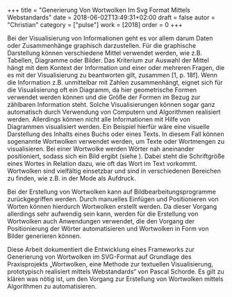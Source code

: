 +++
title = "Generierung Von Wortwolken Im Svg Format Mittels Webstandards"
date = 2018-06-02T13:49:31+02:00
draft = false
autor = "Christian"
category = ["pulse"]
work = [2018]
order = 0
+++

Bei der Visualisierung von Informationen geht es vor allem darum Daten oder Zusammenhänge graphisch darzustellen. Für die graphische Darstellung können verschiedene Mittel verwendet werden, wie z.B. Tabellen, Diagramme oder Bilder. Das Kriterium zur Auswahl der Mittel hängt mit dem Kontext der Information und einer oder mehreren Fragen, die es mit der Visualisierung zu beantworten gilt, zusammen [1, p. 18f]. Wenn die Information z.B. unmittelbar mit Zahlen zusammenhängt, eignet sich für die Visualisierung oft ein Diagramm, da hier geometrische Formen verwendet werden können und die Größe der Formen im Bezug zur zählbaren Information steht. Solche Visualisierungen können sogar ganz automatisch durch Verwendung von Computern und Algorithmen realisiert werden. Allerdings können nicht alle Informationen mit Hilfe von Diagrammen visualisiert werden. Ein Beispiel hierfür wäre eine visuelle Darstellung des Inhalts eines Buchs oder eines Texts. In diesem Fall können sogenannte Wortwolken verwendet werden, um Texte oder Wortmengen zu visualisieren. Bei einer Wortwolke werden Wörter nah aneinander positioniert, sodass sich ein Bild ergibt (siehe ). Dabei steht die Schriftgröße eines Wortes in Relation dazu, wie oft das Wort im Text vorkommt. Wortwolken sind vielfältig einsetzbar und sind in verschiedenen Bereichen zu finden, wie z.B. in der Mode als Aufdruck.

Bei der Erstellung von Wortwolken kann auf Bildbearbeitungsprogramme zurückgegriffen werden. Durch manuelles Einfügen und Positionieren von Worten können hierdurch Wortwolken erstellt werden. Da dieser Vorgang allerdings sehr aufwendig sein kann, werden für die Erstellung von Wortwolken auch Anwendungen verwendet, die den Vorgang der Positionierung der Wörter automatisieren und Wortwolken in Form von Bilder generieren können.

Diese Arbeit dokumentiert die Entwicklung eines Frameworks zur Generierung von Wortwolken im SVG-Format auf Grundlage des Praxisprojekts „Wortwolken, eine Methode zur textuellen Visualisierung, prototypisch realisiert mittels Webstandards“ von Pascal Schorde. Es gilt zu klären was nötig ist, um den Vorgang zur Erstellung von Wortwolken mittels Algorithmen zu automatisieren.